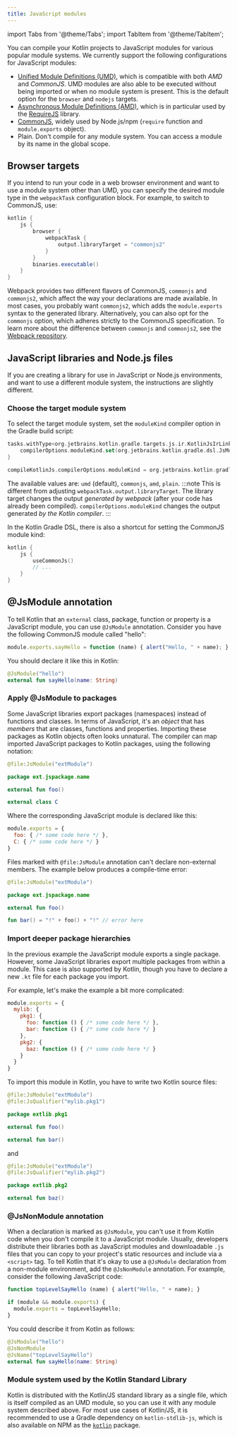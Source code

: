 ```yaml
---
title: JavaScript modules
---
```


import Tabs from '@theme/Tabs';
import TabItem from '@theme/TabItem';




You can compile your Kotlin projects to JavaScript modules for various popular module systems. We currently support the
following configurations for JavaScript modules:

- [Unified Module Definitions (UMD)](https://github.com/umdjs/umd), which is compatible with both *AMD* and *CommonJS*.
    UMD modules are also able to be executed without being imported or when no module system is present. This is the default option for the `browser` and `nodejs` targets.
- [Asynchronous Module Definitions (AMD)](https://github.com/amdjs/amdjs-api/wiki/AMD), which is in particular
   used by the [RequireJS](https://requirejs.org/) library.
- [CommonJS](http://wiki.commonjs.org/wiki/Modules/1.1), widely used by Node.js/npm
   (`require` function and `module.exports` object).
- Plain. Don't compile for any module system. You can access a module by its name in the global scope.

## Browser targets

If you intend to run your code in a web browser environment and want to use a module system other than UMD, you can specify the desired module
type in the `webpackTask` configuration block. For example, to switch to CommonJS, use:

```groovy
kotlin {
    js {
        browser {
            webpackTask {
                output.libraryTarget = "commonjs2"
            }
        }
        binaries.executable()
    }
}

```

Webpack provides two different flavors of CommonJS, `commonjs` and `commonjs2`, which affect the way your declarations
are made available. In most cases, you probably want `commonjs2`, which adds the `module.exports` syntax to the
generated library. Alternatively, you can also opt for the `commonjs` option, which adheres strictly to the CommonJS specification.
To learn more about the difference between `commonjs` and `commonjs2`, see the [Webpack repository](https://github.com/webpack/webpack/issues/1114).

## JavaScript libraries and Node.js files

If you are creating a library for use in JavaScript or Node.js environments, and want to use a different module
system, the instructions are slightly different.

### Choose the target module system

To select the target module system, set the `moduleKind` compiler option in the Gradle build script:

<Tabs groupId="build-script">
<TabItem value="kotlin" label="Kotlin" default>

```kotlin
tasks.withType<org.jetbrains.kotlin.gradle.targets.js.ir.KotlinJsIrLink> {
    compilerOptions.moduleKind.set(org.jetbrains.kotlin.gradle.dsl.JsModuleKind.MODULE_COMMONJS)
}
```

</TabItem>
<TabItem value="groovy" label="Groovy" default>

```groovy
compileKotlinJs.compilerOptions.moduleKind = org.jetbrains.kotlin.gradle.dsl.JsModuleKind.MODULE_COMMONJS
```

</TabItem>
</Tabs>

The available values are: `umd` (default), `commonjs`, `amd`, `plain`.
:::note
This is different from adjusting `webpackTask.output.libraryTarget`. The library target changes the output
_generated by webpack_ (after your code has already been compiled). `compilerOptions.moduleKind` changes the output generated
_by the Kotlin compiler_.
:::  

In the Kotlin Gradle DSL, there is also a shortcut for setting the CommonJS module kind:

```kotlin
kotlin {
    js {
        useCommonJs()
        // ...
    }
}
```

## @JsModule annotation

To tell Kotlin that an `external` class, package, function or property is a JavaScript module, you can use `@JsModule`
annotation. Consider you have the following CommonJS module called "hello":

```javascript
module.exports.sayHello = function (name) { alert("Hello, " + name); }
```

You should declare it like this in Kotlin:

```kotlin
@JsModule("hello")
external fun sayHello(name: String)
```

### Apply @JsModule to packages

Some JavaScript libraries export packages (namespaces) instead of functions and classes.
In terms of JavaScript, it's an *object* that has *members* that are classes, functions and properties.
Importing these packages as Kotlin objects often looks unnatural.
The compiler can map imported JavaScript packages to Kotlin packages, using the following notation:

```kotlin
@file:JsModule("extModule")

package ext.jspackage.name

external fun foo()

external class C
```

Where the corresponding JavaScript module is declared like this:

```javascript
module.exports = {
  foo: { /* some code here */ },
  C: { /* some code here */ }
}
```

Files marked with `@file:JsModule` annotation can't declare non-external members.
The example below produces a compile-time error:

```kotlin
@file:JsModule("extModule")

package ext.jspackage.name

external fun foo()

fun bar() = "!" + foo() + "!" // error here
```

### Import deeper package hierarchies

In the previous example the JavaScript module exports a single package.
However, some JavaScript libraries export multiple packages from within a module.
This case is also supported by Kotlin, though you have to declare a new `.kt` file for each package you import.

For example, let's make the example a bit more complicated:

```javascript
module.exports = {
  mylib: {
    pkg1: {
      foo: function () { /* some code here */ },
      bar: function () { /* some code here */ }
    },
    pkg2: {
      baz: function () { /* some code here */ }
    }
  }
}
```

To import this module in Kotlin, you have to write two Kotlin source files:

```kotlin
@file:JsModule("extModule")
@file:JsQualifier("mylib.pkg1")

package extlib.pkg1

external fun foo()

external fun bar()
```

and

```kotlin
@file:JsModule("extModule")
@file:JsQualifier("mylib.pkg2")

package extlib.pkg2

external fun baz()
```

### @JsNonModule annotation

When a declaration is marked as `@JsModule`, you can't use it from Kotlin code when you don't compile it to a JavaScript module.
Usually, developers distribute their libraries both as JavaScript modules and downloadable `.js` files that you
can copy to your project's static resources and include via a `<script>` tag. To tell Kotlin that it's okay to use a
`@JsModule` declaration from a non-module environment, add the `@JsNonModule` annotation. For example, consider the
following JavaScript code:

```javascript
function topLevelSayHello (name) { alert("Hello, " + name); }

if (module && module.exports) {
  module.exports = topLevelSayHello;
}
```

You could describe it from Kotlin as follows:

```kotlin
@JsModule("hello")
@JsNonModule
@JsName("topLevelSayHello")
external fun sayHello(name: String)
```

### Module system used by the Kotlin Standard Library

Kotlin is distributed with the Kotlin/JS standard library as a single file, which is itself compiled as an UMD module,
so you can use it with any module system described above. For most use cases of Kotlin/JS, it is recommended to use
a Gradle dependency on `kotlin-stdlib-js`, which is also available on NPM as the [`kotlin`](https://www.npmjs.com/package/kotlin)
package.
